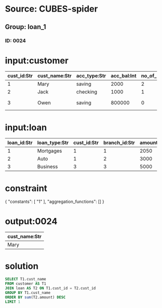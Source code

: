 # Source: CUBES-spider
## Group: loan_1
### ID: 0024

# input:customer

| cust_id:Str | cust_name:Str | acc_type:Str | acc_bal:Int | no_of_loans:Int | credit_score:Int | branch_id:Int | state:Str |
|---|---|---|---|---|---|---|---|
| 1 | Mary | saving | 2000 | 2 | 30 | 2 | Utah |
| 2 | Jack | checking | 1000 | 1 | 20 | 1 | Texas |
| 3 | Owen | saving | 800000 | 0 | 210 | 3 | New York |

# input:loan

| loan_id:Str | loan_type:Str | cust_id:Str | branch_id:Str | amount:Int |
|---|---|---|---|---|
| 1 | Mortgages | 1 | 1 | 2050 |
| 2 | Auto | 1 | 2 | 3000 |
| 3 | Business | 3 | 3 | 5000 |

# constraint

{
  "constants": [
    "1"
  ],
  "aggregation_functions": []
}

# output:0024

| cust_name:Str |
|---|
| Mary |

# solution

```sql
SELECT T1.cust_name
FROM customer AS T1
JOIN loan AS T2 ON T1.cust_id = T2.cust_id
GROUP BY T1.cust_name
ORDER BY sum(T2.amount) DESC
LIMIT 1
```
